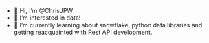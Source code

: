 - 👋 Hi, I’m @ChrisJPW
- 👀 I’m interested in data!
- 🌱 I’m currently learning about snowflake, python data libraries and getting reacquainted with Rest API development. 

<!---
ChrisJPW/ChrisJPW is a ✨ special ✨ repository because its `README.md` (this file) appears on your GitHub profile.
You can click the Preview link to take a look at your changes.
--->
